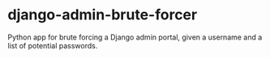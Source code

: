 # django-admin-brute-forcer

Python app for brute forcing a Django admin portal, given a username and a list of potential passwords.